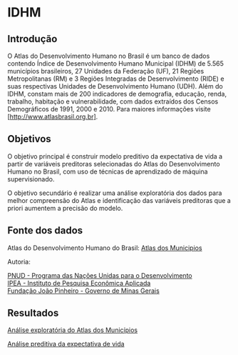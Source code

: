 # IDHM

## Introdução

O Atlas do Desenvolvimento Humano no Brasil é um banco de dados contendo Índice de Desenvolvimento Humano Municipal (IDHM) de 5.565 municípios brasileiros, 27 Unidades da Federação (UF), 21 Regiões Metropolitanas (RM) e 3 Regiões Integradas de Desenvolvimento (RIDE) e suas respectivas Unidades de Desenvolvimento Humano (UDH). Além do IDHM, constam mais de 200 indicadores de demografia, educação, renda, trabalho, habitação e vulnerabilidade, com dados extraídos dos Censos Demográficos de 1991, 2000 e 2010. Para maiores informações visite [http://www.atlasbrasil.org.br].

## Objetivos

O objetivo principal é construir modelo preditivo da expectativa de vida a partir de variáveis preditoras selecionadas do Atlas do Desenvolvimento Humano no Brasil, com uso de técnicas de aprendizado de máquina supervisionado.

O objetivo secundário é realizar uma análise exploratória dos dados para melhor compreensão do Atlas e identificação das variáveis preditoras que a priori aumentem a precisão do modelo.

## Fonte dos dados

Atlas do Desenvolvimento Humano do Brasil: [Atlas dos Municipios](http://www.atlasbrasil.org.br/2013/data/rawData/atlas2013_dadosbrutos_pt.xlsx)

Autoria:

[PNUD - Programa das Nações Unidas para o Desenvolvimento](http://www.pnud.org.br/)  
[IPEA - Instituto de Pesquisa Econômica Aplicada](http://www.ipea.gov.br/)  
[Fundação João Pinheiro - Governo de Minas Gerais](http://www.fjp.mg.gov.br/)

## Resultados

[Análise exploratória do Atlas dos Municípios](https://mauriciocramos.github.io/IDHM/IDHM-EDA.html)

[Análise preditiva da expectativa de vida](https://mauriciocramos.github.io/IDHM/IDHM-ML.html)